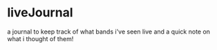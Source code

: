 # liveJournal
a journal to keep track of what bands i've seen live and a quick note on what i thought of them!
